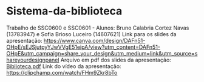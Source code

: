 # Sistema-da-biblioteca
Trabalho de SSC0600 e SSC0601 - Alunos: Bruno Calabria Cortez Navas (13783947) e Sofia Brioso Luceiro (14607621)
Link para os slides da apresentação: https://www.canva.com/design/DAFn51-OHpE/sEJSjutpyYJwVVgE51eipA/view?utm_content=DAFn51-OHpE&utm_campaign=share_your_design&utm_medium=link&utm_source=shareyourdesignpanel
Arquivo em pdf dos slides da apresentação: [Biblioteca.pdf](https://github.com/bruno-navas/Sistema-da-biblioteca/files/12032610/Biblioteca.pdf)
Link do vídeo da apresentação: https://clipchamp.com/watch/FHm9Zkr8bTo

